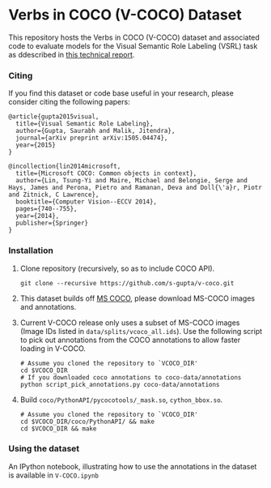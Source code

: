 # Verbs in COCO (V-COCO) Dataset

This repository hosts the Verbs in COCO (V-COCO) dataset and associated code to evaluate models for the Visual Semantic Role Labeling (VSRL) task as ddescribed in <a href=http://arxiv.org/abs/1505.04474>this technical report</a>. 

### Citing
If you find this dataset or code base useful in your research, please consider citing the following papers:

    @article{gupta2015visual,
      title={Visual Semantic Role Labeling},
      author={Gupta, Saurabh and Malik, Jitendra},
      journal={arXiv preprint arXiv:1505.04474},
      year={2015}
    }
    
    @incollection{lin2014microsoft,
      title={Microsoft COCO: Common objects in context},
      author={Lin, Tsung-Yi and Maire, Michael and Belongie, Serge and Hays, James and Perona, Pietro and Ramanan, Deva and Doll{\'a}r, Piotr and Zitnick, C Lawrence},
      booktitle={Computer Vision--ECCV 2014},
      pages={740--755},
      year={2014},
      publisher={Springer}
    }
    
### Installation
1. Clone repository (recursively, so as to include COCO API).
    ```Shell
    git clone --recursive https://github.com/s-gupta/v-coco.git
    ```

2. This dataset builds off <a href=http://mscoco.org/>MS COCO</a>, please download MS-COCO images and annotations. 

3. Current V-COCO release only uses a subset of MS-COCO images (Image IDs listed in ```data/splits/vcoco_all.ids```). Use the following script to pick out annotations from the COCO annotations to allow faster loading in V-COCO.  
    ```Shell
    # Assume you cloned the repository to `VCOCO_DIR'
    cd $VCOCO_DIR
    # If you downloaded coco annotations to coco-data/annotations
    python script_pick_annotations.py coco-data/annotations
    ```
    
4. Build ```coco/PythonAPI/pycocotools/_mask.so```, ```cython_bbox.so```. 
    ```Shell
    # Assume you cloned the repository to `VCOCO_DIR'
    cd $VCOCO_DIR/coco/PythonAPI/ && make
    cd $VCOCO_DIR && make
    ```

### Using the dataset
An IPython notebook, illustrating how to use the annotations in the dataset is available in ```V-COCO.ipynb```
